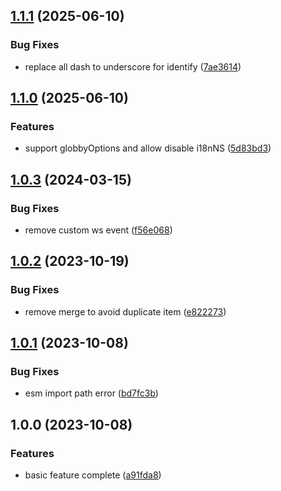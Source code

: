 ## [1.1.1](https://github.com/kainstar/vite-plugin-i18next-loader/compare/v1.1.0...v1.1.1) (2025-06-10)


### Bug Fixes

* replace all dash to underscore for identify ([7ae3614](https://github.com/kainstar/vite-plugin-i18next-loader/commit/7ae3614bdd3848aa5d353fc6dfe10275005578b9))

## [1.1.0](https://github.com/kainstar/vite-plugin-i18next-loader/compare/v1.0.3...v1.1.0) (2025-06-10)


### Features

* support globbyOptions and allow disable i18nNS ([5d83bd3](https://github.com/kainstar/vite-plugin-i18next-loader/commit/5d83bd323f1ab034879775b0e32843daf83b8e35))

## [1.0.3](https://github.com/kainstar/vite-plugin-i18next-loader/compare/v1.0.2...v1.0.3) (2024-03-15)


### Bug Fixes

* remove custom ws event ([f56e068](https://github.com/kainstar/vite-plugin-i18next-loader/commit/f56e0681f434d91207f5f3a9531b2a6062425dc2))

## [1.0.2](https://github.com/kainstar/vite-plugin-i18next-loader/compare/v1.0.1...v1.0.2) (2023-10-19)


### Bug Fixes

* remove merge to avoid duplicate item ([e822273](https://github.com/kainstar/vite-plugin-i18next-loader/commit/e82227365e6933a51a28b5ff94d8cdcbfc401869))

## [1.0.1](https://github.com/kainstar/vite-plugin-i18next-loader/compare/v1.0.0...v1.0.1) (2023-10-08)


### Bug Fixes

* esm import path error ([bd7fc3b](https://github.com/kainstar/vite-plugin-i18next-loader/commit/bd7fc3b3aa93f6a9a2d2a575c4f129dacf87acf5))

## 1.0.0 (2023-10-08)


### Features

* basic feature complete ([a91fda8](https://github.com/kainstar/vite-plugin-i18next-loader/commit/a91fda8e3ac802b012661a47b25e6e35646bc327))
